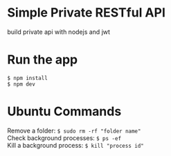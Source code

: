 # Simple Private RESTful API
build private api with nodejs and jwt

# Run the app
<code>$ npm install</code> <br>
<code>$ npm dev</code>

# Ubuntu Commands
Remove a folder: <code>$ sudo rm -rf "folder name"</code> <br>
Check background processes: <code>$ ps -ef</code> <br>
Kill a background process: <code>$ kill "process id"</code> <br>